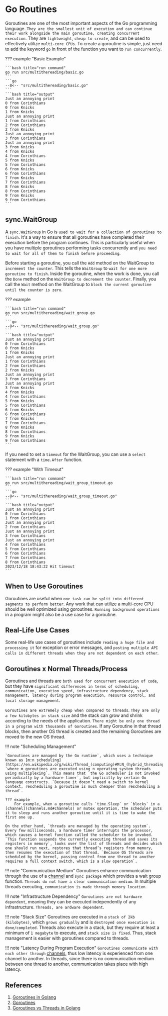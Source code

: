 # Go Routines

Goroutines are one of the most important aspects of the Go programming language. `They are the smallest unit of execution and can continue their work alongside the main goroutine, creating concurrent execution`. They are `lightweight`, `cheap to create`, and can be used to effectively utilize `multi-core CPUs`. To create a goroutine is simple, just need to add the keyword `go` in front of the function you want to `run concurrently`.

??? example "Basic Example"

    ```bash title="run command"
    go run src/multithereading/basic.go
    ```
    ```go
    --8<-- "src/multithereading/basic.go"
    ```
    ```bash title="output"
    Just an annoying print
    0 from Corinthians
    0 from Knicks
    1 from Knicks
    Just an annoying print
    1 from Corinthians
    2 from Corinthians
    2 from Knicks
    Just an annoying print
    3 from Corinthians
    Just an annoying print
    3 from Knicks
    4 from Knicks
    4 from Corinthians
    5 from Knicks
    5 from Corinthians
    6 from Knicks
    6 from Corinthians
    7 from Knicks
    7 from Corinthians
    8 from Knicks
    8 from Corinthians
    9 from Knicks
    9 from Corinthians
    ```

## sync.WaitGroup

A `sync.WaitGroup` in Go is `used to wait for a collection of goroutines to finish`. It's a way to ensure that all goroutines have completed their execution before the program continues. This is particularly useful when you have multiple goroutines performing tasks concurrently and `you need to wait for all of them to finish before proceeding`.

Before starting a goroutine, you call the `Add` method on the WaitGroup to `increment the counter`. This tells the `WaitGroup` to `wait for one more goroutine to finish`. Inside the goroutine, when the work is done, you call the `Done` method on the `WaitGroup to decrement the counter`. Finally, you call the `Wait` method on the WaitGroup to `block the current goroutine until the counter is zero`.

??? example

    ```bash title="run command"
    go run src/multithereading/wait_group.go
    ```
    ```go
    --8<-- "src/multithereading/wait_group.go"
    ```
    ```bash title="output"
    Just an annoying print
    0 from Corinthians
    0 from Knicks
    1 from Knicks
    Just an annoying print
    1 from Corinthians
    2 from Corinthians
    2 from Knicks
    Just an annoying print
    3 from Corinthians
    Just an annoying print
    3 from Knicks
    4 from Knicks
    4 from Corinthians
    5 from Knicks
    5 from Corinthians
    6 from Knicks
    6 from Corinthians
    7 from Knicks
    7 from Corinthians
    8 from Knicks
    8 from Corinthians
    9 from Knicks
    9 from Corinthians
    ```

If you need to set a `timeout` for the WaitGroup, you can use a `select` statement with a `time.After` function.

??? example "With Timeout"

    ```bash title="run command"
    go run src/multithereading/wait_group_timeout.go
    ```
    ```go
    --8<-- "src/multithereading/wait_group_timeout.go"
    ```
    ```bash title="output"
    Just an annoying print
    0 from Corinthians
    1 from Corinthians
    Just an annoying print
    2 from Corinthians
    Just an annoying print
    3 from Corinthians
    Just an annoying print
    4 from Corinthians
    5 from Corinthians
    6 from Corinthians
    7 from Corinthians
    8 from Corinthians
    2023/12/18 18:43:22 Hit timeout
    ```

## When to Use Goroutines

Goroutines are useful when `one task can be split into different segments to perform better`. Any work that can utilize a multi-core CPU should be well optimized using goroutines. `Running background operations` in a program might also be a use case for a goroutine.

## Real-Life Use Cases

Some real-life use cases of goroutines include `reading a huge file and processing it` for exception or error messages, and `posting multiple API calls in different threads when they are not dependent on each other`.

## Goroutines x Normal Threads/Process

Goroutines and threads are `both used for concurrent execution of code`, but they have `significant differences in terms of scheduling, communication, execution speed, infrastructure dependency, stack management, latency during program execution, resource control, and local storage management`.

`Goroutines are extremely cheap when compared to threads`. `They are only a few kilobytes in stack size` and the stack can grow and shrink according to the needs of the application. `There might be only one thread in a program with thousands of Goroutines`. If any Goroutine in that thread blocks, then another OS thread is created and the remaining Goroutines are moved to the new OS thread.

!!! note "Scheduling Management"

    `Goroutines are managed by the Go runtime`, which uses a technique known as [m:n scheduling](https://en.wikipedia.org/wiki/Thread_(computing)#M:N_(hybrid_threading)), `where m goroutines are executed using n operating system threads using multiplexing`. This means that `the Go scheduler is not invoked periodically by a hardware timer`, but implicitly by certain Go language constructs. `Because it doesn’t need a switch to kernel context, rescheduling a goroutine is much cheaper than rescheduling a thread`.

    ??? example
        For example, when a goroutine calls `time.Sleep` or `blocks` in a [channel](channels.md#channels) or mutex operation, the scheduler puts it to sleep and runs another goroutine until it is time to wake the first one up.

    On the other hand, `threads are managed by the operating system`. Every few milliseconds, a hardware timer interrupts the processor, which causes a kernel function called the scheduler to be invoked. `This function suspends the currently executing thread and saves its registers in memory`, looks over the list of threads and decides which one should run next, restores that thread’s registers from memory, then resumes the execution of that thread. `Because OS threads are scheduled by the kernel, passing control from one thread to another requires a full context switch, which is a slow operation`.

!!! note "Communication Medium"
    Goroutines enhance communication through the use of a [channel](channels.md#channels) and `sync package` which provides a wait group function. `Threads do not have a clear communication medium`. In multiple threads executing, `communication is made through memory location`.

!!! note "Infrastructure Dependency"
    `Goroutines are not hardware dependent`, meaning they can be executed independently of any infrastructure. `Threads, are ardware dependent`.

!!! note "Stack Size"
    Goroutines are executed in a `stack of 2kb (kilobytes)`, which `grows gradually` and is `destroyed once execution is done/completed`. Threads also execute in a stack, but they require at least a minimum of `1 megabyte` to execute, and `stack size is fixed`. Thus, stack management is easier with goroutines compared to threads.

!!! note "Latency During Program Execution"
    `Goroutines communicate with each other through` [channels](channels.md#channels), thus low latency is experienced from one channel to another. In threads, since there is no communication medium between one thread to another, communication takes place with high latency.

## References

1. [Goroutines in Golang](https://golangdocs.com/goroutines-in-golang)
1. [Goroutines](https://golangbot.com/goroutines/)
1. [Goroutines vs Threads in Golang](https://www.golinuxcloud.com/goroutine-vs-threads-golang/)
